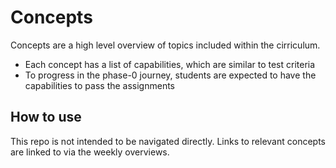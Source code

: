 # Concepts

Concepts are a high level overview of topics included within the cirriculum.

- Each concept has a list of capabilities, which are similar to test criteria 
- To progress in the phase-0 journey, students are expected to have the capabilities to pass the assignments

## How to use
This repo is not intended to be navigated directly. Links to relevant concepts are linked to via the weekly overviews.
